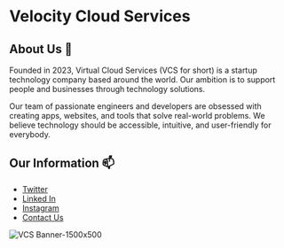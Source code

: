 # Velocity Cloud Services

## About Us 📄
Founded in 2023, Virtual Cloud Services (VCS for short) is a startup technology company based around the world. Our ambition is to support people and businesses through technology solutions.

Our team of passionate engineers and developers are obsessed with creating apps, websites, and tools that solve real-world problems. We believe technology should be accessible, intuitive, and user-friendly for everybody.

## Our Information 📫
  - [Twitter](https//x.com/getvcsai)
  - [Linked In](https://linkedin.com/vcsai)
  - [Instagram](https://instagram.com/vcsai)
  - [Contact Us](mailto://contact@vcs.ai)

![VCS Banner-1500x500](https://github.com/getvcs/getvcs/assets/148738271/4a2cb026-7b9f-4026-b598-b388cf677fe9)
